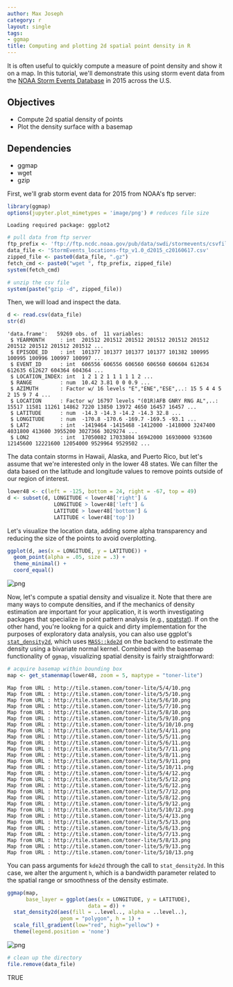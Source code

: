 ```yaml
---
author: Max Joseph
category: r
layout: single
tags:
- ggmap
title: Computing and plotting 2d spatial point density in R
---
```





It is often useful to quickly compute a measure of point density and show it on a map. 
In this tutorial, we'll demonstrate this using storm event data from the [NOAA Storm Events Database](https://www.ncdc.noaa.gov/stormevents/) in 2015 across the U.S. 

## Objectives

- Compute 2d spatial density of points
- Plot the density surface with a basemap

## Dependencies

- ggmap
- wget
- gzip

First, we'll grab storm event data for 2015 from NOAA's ftp server:


```R
library(ggmap)
options(jupyter.plot_mimetypes = 'image/png') # reduces file size
```

    Loading required package: ggplot2



```R
# pull data from ftp server
ftp_prefix <- 'ftp://ftp.ncdc.noaa.gov/pub/data/swdi/stormevents/csvfiles/'
data_file <- 'StormEvents_locations-ftp_v1.0_d2015_c20160617.csv'
zipped_file <- paste0(data_file, ".gz")
fetch_cmd <- paste0("wget ", ftp_prefix, zipped_file)
system(fetch_cmd)

# unzip the csv file
system(paste("gzip -d", zipped_file)) 
```

Then, we will load and inspect the data.


```R
d <- read.csv(data_file)
str(d)
```

    'data.frame':	59269 obs. of  11 variables:
     $ YEARMONTH     : int  201512 201512 201512 201512 201512 201512 201512 201512 201512 201512 ...
     $ EPISODE_ID    : int  101377 101377 101377 101377 101382 100995 100995 100996 100997 100997 ...
     $ EVENT_ID      : int  606556 606556 606560 606560 606604 612634 612635 612627 604364 604364 ...
     $ LOCATION_INDEX: int  1 2 1 2 1 1 1 1 1 2 ...
     $ RANGE         : num  10.42 3.81 0 0 0.9 ...
     $ AZIMUTH       : Factor w/ 16 levels "E","ENE","ESE",..: 15 5 4 4 5 2 15 9 7 4 ...
     $ LOCATION      : Factor w/ 16797 levels "(01R)AFB GNRY RNG AL",..: 15517 11581 11261 14862 7220 13850 13972 4650 16457 16457 ...
     $ LATITUDE      : num  -14.3 -14.3 -14.2 -14.3 32.8 ...
     $ LONGITUDE     : num  -170.8 -170.6 -169.7 -169.5 -93.1 ...
     $ LAT2          : int  -1419464 -1415468 -1412000 -1418000 3247400 4031800 413600 3955200 3027366 3029274 ...
     $ LON2          : int  17050082 17033804 16942000 16930000 933600 12145600 12221600 12054000 9529964 9529502 ...


The data contain storms in Hawaii, Alaska, and Puerto Rico, but let's assume that we're interested only in the lower 48 states. 
We can filter the data based on the latitude and longitude values to remove points outside of our region of interest.


```R
lower48 <- c(left = -125, bottom = 24, right = -67, top = 49)
d <- subset(d, LONGITUDE < lower48['right'] & 
               LONGITUDE > lower48['left'] & 
               LATITUDE > lower48['bottom'] & 
               LATITUDE < lower48['top'])
```

Let's visualize the location data, adding some alpha transparency and reducing the size of the points to avoid overplotting.


```R
ggplot(d, aes(x = LONGITUDE, y = LATITUDE)) + 
  geom_point(alpha = .05, size = .3) + 
  theme_minimal() +
  coord_equal()
```


    



![png](/images/2016-07-07-2d-point-density-r_8_1.png)


Now, let's compute a spatial density and visualize it. 
Note that there are many ways to compute densities, and if the mechanics of density estimation are important for your application, it is worth investigating packages that specialize in point pattern analysis (e.g., [spatstat](https://cran.r-project.org/web/packages/spatstat/index.html)). 
If on the other hand, you're lookng for a quick and dirty implementation for the purposes of exploratory data analysis, you can also use ggplot's [`stat_density2d`](http://docs.ggplot2.org/0.9.3.1/stat_density2d.html), which uses [`MASS::kde2d`](https://stat.ethz.ch/R-manual/R-devel/library/MASS/html/kde2d.html) on the backend to estimate the density using a bivariate normal kernel.
Combined with the basemap functionality of `ggmap`, visualizing spatial density is fairly straightforward:


```R
# acquire basemap within bounding box
map <- get_stamenmap(lower48, zoom = 5, maptype = "toner-lite")
```

    Map from URL : http://tile.stamen.com/toner-lite/5/4/10.png
    Map from URL : http://tile.stamen.com/toner-lite/5/5/10.png
    Map from URL : http://tile.stamen.com/toner-lite/5/6/10.png
    Map from URL : http://tile.stamen.com/toner-lite/5/7/10.png
    Map from URL : http://tile.stamen.com/toner-lite/5/8/10.png
    Map from URL : http://tile.stamen.com/toner-lite/5/9/10.png
    Map from URL : http://tile.stamen.com/toner-lite/5/10/10.png
    Map from URL : http://tile.stamen.com/toner-lite/5/4/11.png
    Map from URL : http://tile.stamen.com/toner-lite/5/5/11.png
    Map from URL : http://tile.stamen.com/toner-lite/5/6/11.png
    Map from URL : http://tile.stamen.com/toner-lite/5/7/11.png
    Map from URL : http://tile.stamen.com/toner-lite/5/8/11.png
    Map from URL : http://tile.stamen.com/toner-lite/5/9/11.png
    Map from URL : http://tile.stamen.com/toner-lite/5/10/11.png
    Map from URL : http://tile.stamen.com/toner-lite/5/4/12.png
    Map from URL : http://tile.stamen.com/toner-lite/5/5/12.png
    Map from URL : http://tile.stamen.com/toner-lite/5/6/12.png
    Map from URL : http://tile.stamen.com/toner-lite/5/7/12.png
    Map from URL : http://tile.stamen.com/toner-lite/5/8/12.png
    Map from URL : http://tile.stamen.com/toner-lite/5/9/12.png
    Map from URL : http://tile.stamen.com/toner-lite/5/10/12.png
    Map from URL : http://tile.stamen.com/toner-lite/5/4/13.png
    Map from URL : http://tile.stamen.com/toner-lite/5/5/13.png
    Map from URL : http://tile.stamen.com/toner-lite/5/6/13.png
    Map from URL : http://tile.stamen.com/toner-lite/5/7/13.png
    Map from URL : http://tile.stamen.com/toner-lite/5/8/13.png
    Map from URL : http://tile.stamen.com/toner-lite/5/9/13.png
    Map from URL : http://tile.stamen.com/toner-lite/5/10/13.png


You can pass arguments for `kde2d` through the call to `stat_density2d`. 
In this case, we alter the argument `h`, which is a bandwidth parameter related to the spatial range or smoothness of the density estimate. 


```R
ggmap(map, 
      base_layer = ggplot(aes(x = LONGITUDE, y = LATITUDE), 
                          data = d)) + 
  stat_density2d(aes(fill = ..level.., alpha = ..level..), 
                 geom = "polygon", h = 1) + 
  scale_fill_gradient(low="red", high="yellow") + 
  theme(legend.position = 'none')
```


    



![png](/images/2016-07-07-2d-point-density-r_12_1.png)



```R
# clean up the directory
file.remove(data_file)
```


TRUE